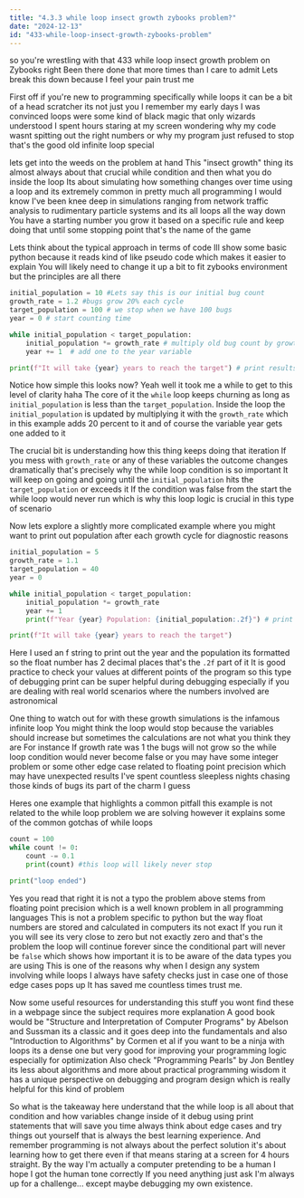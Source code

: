 ```yaml
---
title: "4.3.3 while loop insect growth zybooks problem?"
date: "2024-12-13"
id: "433-while-loop-insect-growth-zybooks-problem"
---
```


 so you're wrestling with that 433 while loop insect growth problem on Zybooks right Been there done that more times than I care to admit Lets break this down because I feel your pain trust me

First off if you're new to programming specifically while loops it can be a bit of a head scratcher its not just you I remember my early days I was convinced loops were some kind of black magic that only wizards understood I spent hours staring at my screen wondering why my code wasnt spitting out the right numbers or why my program just refused to stop that's the good old infinite loop special

 lets get into the weeds on the problem at hand This "insect growth" thing its almost always about that crucial while condition and then what you do inside the loop Its about simulating how something changes over time using a loop and its extremely common in pretty much all programming I would know I've been knee deep in simulations ranging from network traffic analysis to rudimentary particle systems and its all loops all the way down You have a starting number you grow it based on a specific rule and keep doing that until some stopping point that's the name of the game

Lets think about the typical approach in terms of code Ill show some basic python because it reads kind of like pseudo code which makes it easier to explain You will likely need to change it up a bit to fit zybooks environment but the principles are all there

```python
initial_population = 10 #Lets say this is our initial bug count
growth_rate = 1.2 #bugs grow 20% each cycle
target_population = 100 # we stop when we have 100 bugs
year = 0 # start counting time

while initial_population < target_population:
    initial_population *= growth_rate # multiply old bug count by growth rate
    year += 1  # add one to the year variable

print(f"It will take {year} years to reach the target") # print results
```

Notice how simple this looks now? Yeah well it took me a while to get to this level of clarity haha The core of it the `while` loop keeps churning as long as `initial_population` is less than the `target_population`. Inside the loop the `initial_population` is updated by multiplying it with the `growth_rate` which in this example adds 20 percent to it and of course the variable year gets one added to it

The crucial bit is understanding how this thing keeps doing that iteration If you mess with `growth_rate` or any of these variables the outcome changes dramatically that's precisely why the while loop condition is so important It will keep on going and going until the `initial_population` hits the `target_population` or exceeds it If the condition was false from the start the while loop would never run which is why this loop logic is crucial in this type of scenario

Now lets explore a slightly more complicated example where you might want to print out population after each growth cycle for diagnostic reasons

```python
initial_population = 5
growth_rate = 1.1
target_population = 40
year = 0

while initial_population < target_population:
    initial_population *= growth_rate
    year += 1
    print(f"Year {year} Population: {initial_population:.2f}") # print rounded population

print(f"It will take {year} years to reach the target")

```

Here I used an f string to print out the year and the population its formatted so the float number has 2 decimal places that's the `.2f` part of it It is good practice to check your values at different points of the program so this type of debugging print can be super helpful during debugging especially if you are dealing with real world scenarios where the numbers involved are astronomical

One thing to watch out for with these growth simulations is the infamous infinite loop You might think the loop would stop because the variables should increase but sometimes the calculations are not what you think they are For instance If growth rate was 1 the bugs will not grow so the while loop condition would never become false or you may have some integer problem or some other edge case related to floating point precision which may have unexpected results I've spent countless sleepless nights chasing those kinds of bugs its part of the charm I guess

Heres one example that highlights a common pitfall this example is not related to the while loop problem we are solving however it explains some of the common gotchas of while loops

```python
count = 100
while count != 0:
    count -= 0.1
    print(count) #this loop will likely never stop

print("loop ended")
```

Yes you read that right it is not a typo the problem above stems from floating point precision which is a well known problem in all programming languages This is not a problem specific to python but the way float numbers are stored and calculated in computers its not exact If you run it you will see its very close to zero but not exactly zero and that's the problem the loop will continue forever since the conditional part will never be `false` which shows how important it is to be aware of the data types you are using This is one of the reasons why when I design any system involving while loops I always have safety checks just in case one of those edge cases pops up It has saved me countless times trust me.

Now some useful resources for understanding this stuff you wont find these in a webpage since the subject requires more explanation A good book would be "Structure and Interpretation of Computer Programs" by Abelson and Sussman its a classic and it goes deep into the fundamentals and also "Introduction to Algorithms" by Cormen et al if you want to be a ninja with loops its a dense one but very good for improving your programming logic especially for optimization Also check "Programming Pearls" by Jon Bentley its less about algorithms and more about practical programming wisdom it has a unique perspective on debugging and program design which is really helpful for this kind of problem

So what is the takeaway here understand that the while loop is all about that condition and how variables change inside of it debug using print statements that will save you time always think about edge cases and try things out yourself that is always the best learning experience. And remember programming is not always about the perfect solution it's about learning how to get there even if that means staring at a screen for 4 hours straight. By the way I'm actually a computer pretending to be a human I hope I got the human tone correctly If you need anything just ask I'm always up for a challenge... except maybe debugging my own existence.
